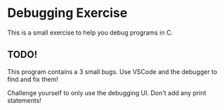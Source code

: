# Debugging Exercise
This is a small exercise to help you debug programs in C. 

## TODO!
This program contains a 3 small bugs. Use VSCode and the debugger to find and fix them!

Challenge yourself to only use the debugging UI. Don't add any print statements!